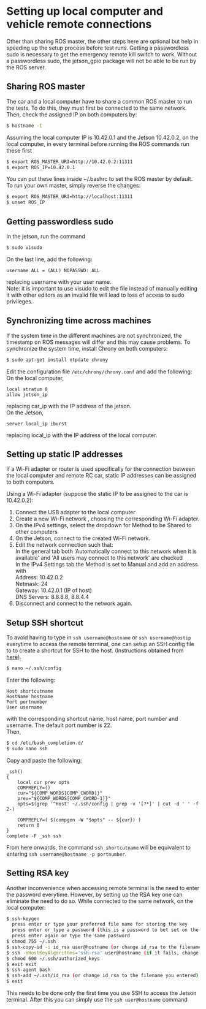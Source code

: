 # Setting up local computer and vehicle remote connections
Other than sharing ROS master, the other steps here are optional but help in speeding up the setup process before test runs. Getting a passwordless sudo is necessary to get the emergency remote kill switch to work. Without a passwordless sudo, the jetson_gpio package will not be able to be run by the ROS server.

## Sharing ROS master
The car and a local computer have to share a common ROS master to run the tests. To do this, they must first be connected to the same network. Then, check the assigned IP on both computers by:
```bash
$ hostname -I
```
Assuming the local computer IP is 10.42.0.1 and the Jetson 10.42.0.2, on the local computer, in every terminal before running the ROS commands run these first
```bash
$ export ROS_MASTER_URI=http://10.42.0.2:11311
$ export ROS_IP=10.42.0.1
```
You can put these lines inside ~/.bashrc to set the ROS master by default. To run your own master, simply reverse the changes:
```bash 
$ export ROS_MASTER_URI=http://localhost:11311
$ unset ROS_IP
```

## Getting passwordless sudo
In the jetson, run the command
```bash
$ sudo visudo
```
On the last line, add the following:
```
username ALL = (ALL) NOPASSWD: ALL
```
replacing username with your user name.  
Note: it is important to use visudo to edit the file instead of manually editing it with other editors as an invalid file will lead to loss of access to sudo privileges.

## Synchronizing time across machines
If the system time in the different machines are not synchronized, the timestamp on ROS messages will differ and this may cause problems. To synchronize the system time, install Chrony on both computers:
```bash
$ sudo apt-get install ntpdate chrony
```
Edit the configuration file `/etc/chrony/chrony.conf` and add the following:  
On the local computer,
```
local stratum 8
allow jetson_ip
```
replacing car_ip with the IP address of the jetson.  
On the Jetson,
```
server local_ip iburst
```
replacing local_ip with the IP address of the local computer.

## Setting up static IP addresses
If a Wi-Fi adapter or router is used specifically for the connection between the local computer and remote RC car, static IP addresses can be assigned to both computers.

Using a Wi-Fi adapter (suppose the static IP to be assigned to the car is 10.42.0.2):
1. Connect the USB adapter to the local computer
2. Create a new Wi-Fi network , choosing the corresponding Wi-Fi adapter.
3. On the IPv4 settings, select the dropdown for Method to be Shared to other computers
4. On the Jetson, connect to the created Wi-Fi network.
5. Edit the network connection such that:  
   In the general tab both 'Automatically connect to this network when it is available' and 'All users may connect to this network' are checked  
   In the IPv4 Settings tab the Method is set to Manual and add an address with  
   Address: 10.42.0.2  
   Netmask: 24  
   Gateway: 10.42.0.1 (IP of host)  
   DNS Servers: 8.8.8.8, 8.8.4.4
6. Disconnect and connect to the network again.

## Setup SSH shortcut
To avoid having to type in `ssh username@hostname` or `ssh username@hostip` everytime to access the remote terminal, one can setup an SSH config file to to create a shortcut for SSH to the host. (Instructions obtained from [here](http://nerderati.com/2011/03/17/simplify-your-life-with-an-ssh-config-file/)).
```bash
$ nano ~/.ssh/config
```
Enter the following:
```
Host shortcutname
HostName hostname
Port portnumber
User username
```
with the corresponding shortcut name, host name, port number and username. The default port number is 22.  
Then,
```bash
$ cd /etc/bash_completion.d/
$ sudo nano ssh
```
Copy and paste the following:
```
_ssh() 
{
    local cur prev opts
    COMPREPLY=()
    cur="${COMP_WORDS[COMP_CWORD]}"
    prev="${COMP_WORDS[COMP_CWORD-1]}"
    opts=$(grep '^Host' ~/.ssh/config | grep -v '[?*]' | cut -d ' ' -f 2-)

    COMPREPLY=( $(compgen -W "$opts" -- ${cur}) )
    return 0
}
complete -F _ssh ssh
```
From here onwards, the command `ssh shortcutname` will be equivalent to entering `ssh username@hostname -p portnumber`.

## Setting RSA key
Another inconvenience when accessing remote terminal is the need to enter the password everytime. However, by setting up the RSA key one can eliminate the need to do so. While connected to the same network, on the local computer:
```bash
$ ssh-keygen
  press enter or type your preferred file name for storing the key  
  press enter or type a password (this is a password to bet set on the stored key, not the user account password)  
  press enter again or type the same password  
$ chmod 755 ~/.ssh
$ ssh-copy-id -i id_rsa user@hostname (or change id_rsa to the filename you entered)
$ ssh -oHostKeyAlgorithms='ssh-rsa' user@hostname (if it fails, change ssh-rsa to the type shown in ~/.ssh/known_hosts)
$ chmod 600 ~/.ssh/authorized_keys
$ exit exit
$ ssh-agent bash
$ ssh-add ~/.ssh/id_rsa (or change id_rsa to the filename you entered)
$ exit
```
This needs to be done only the first time you use SSH to access the Jetson terminal. After this you can simply use the `ssh user@hostname` command
